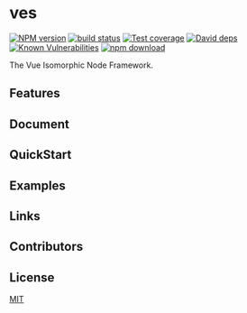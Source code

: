 # ves

[![NPM version][npm-image]][npm-url]
[![build status][travis-image]][travis-url]
[![Test coverage][codecov-image]][codecov-url]
[![David deps][david-image]][david-url]
[![Known Vulnerabilities][snyk-image]][snyk-url]
[![npm download][download-image]][download-url]

[npm-image]: https://img.shields.io/npm/v/ves.svg?style=flat-square
[npm-url]: https://npmjs.org/package/ves
[travis-image]: https://img.shields.io/travis/hubcarl/ves.svg?style=flat-square
[travis-url]: https://travis-ci.org/hubcarl/ves
[codecov-image]: https://img.shields.io/codecov/c/github/hubcarl/ves.svg?style=flat-square
[codecov-url]: https://codecov.io/github/hubcarl/ves?branch=master
[david-image]: https://img.shields.io/david/hubcarl/ves.svg?style=flat-square
[david-url]: https://david-dm.org/hubcarl/ves
[snyk-image]: https://snyk.io/test/npm/ves/badge.svg?style=flat-square
[snyk-url]: https://snyk.io/test/npm/ves
[download-image]: https://img.shields.io/npm/dm/ves.svg?style=flat-square
[download-url]: https://npmjs.org/package/ves

The Vue Isomorphic Node Framework.

## Features

## Document

## QuickStart

## Examples

## Links

## Contributors

## License

[MIT](LICENSE)
